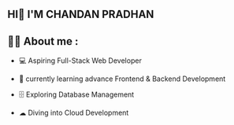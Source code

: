 ## HI👋 I'M CHANDAN PRADHAN  

<!--
**ChandanPradhan-AI/ChandanPradhan-AI** is a ✨ _special_ ✨ repository because its `README.md` (this file) appears on your GitHub profile.

Here are some ideas to get you started:

- 🔭 I’m currently working on ...
- 🌱 I’m currently learning ...
- 👯 I’m looking to collaborate on ...
- 🤔 I’m looking for help with ...
- 💬 Ask me about ...
- 📫 How to reach me: ...
- 😄 Pronouns: ...
- ⚡ Fun fact: ...
-->

<h2>🧑‍💻  About me :</h2>


*  💻 Aspiring Full-Stack Web Developer
<!--
-->


 *  🌱 currently learning advance Frontend & Backend Development
 <!--
-->

*  🗄 Exploring Database Management

 <!--
-->


* ☁ Diving into Cloud Development

